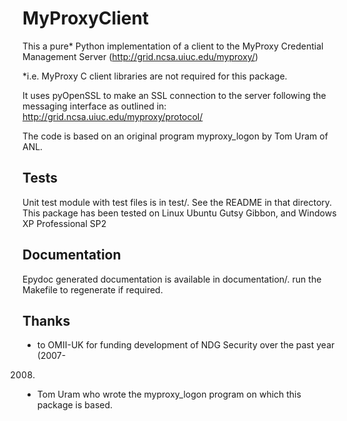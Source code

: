 MyProxyClient
=============
This a pure* Python implementation of a client to the MyProxy Credential
Management Server (http://grid.ncsa.uiuc.edu/myproxy/)

*i.e. MyProxy C client libraries are not required for this package. 

It uses pyOpenSSL to make an SSL connection to the server following the
messaging interface as outlined in: http://grid.ncsa.uiuc.edu/myproxy/protocol/

The code is based on an original program myproxy_logon by Tom Uram of ANL.

Tests
-----
Unit test module with test files is in test/.  See the README in that directory.
This package has been tested on Linux Ubuntu Gutsy Gibbon, and Windows XP
Professional SP2

Documentation
-------------
Epydoc generated documentation is available in documentation/.  run the 
Makefile to regenerate if required.

Thanks
------
 * to OMII-UK for funding development of NDG Security over the past year (2007-
2008)
 * Tom Uram who wrote the myproxy_logon program on which this package is based.
